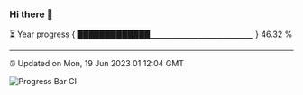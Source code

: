 ### Hi there 👋

⏳ Year progress { █████████████▁▁▁▁▁▁▁▁▁▁▁▁▁▁▁▁▁ } 46.32 %

---

⏰ Updated on Mon, 19 Jun 2023 01:12:04 GMT

![Progress Bar CI](https://github.com/JuvenileQ/Progress-Bar-CI/workflows/main/badge.svg)
